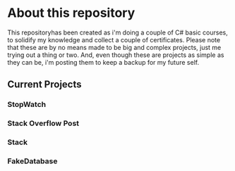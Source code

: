 # About this repository
This repositoryhas been created as i'm doing a couple of C# basic courses, to solidify my knowledge and collect a couple of certificates.
Please note that these are by no means made to be big and complex projects, just me trying out a thing or two. And, even though these are projects as simple as they can be, i'm posting them to keep a backup for my future self.

## Current Projects
### StopWatch
### Stack Overflow Post
### Stack
### FakeDatabase